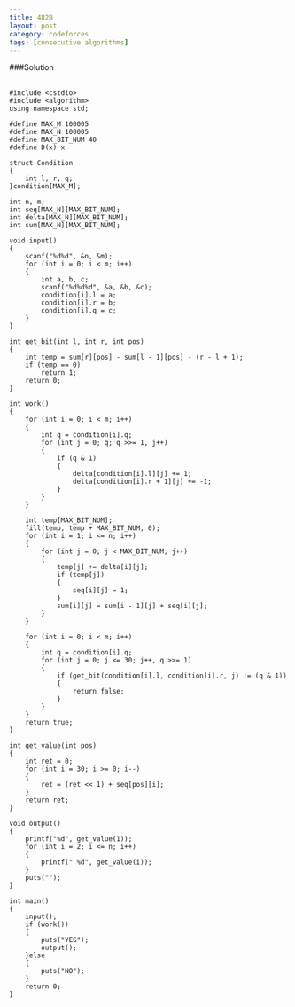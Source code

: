 ```yaml
---
title: 482B
layout: post
category: codeforces
tags: [consecutive algorithms]
---
```



###Solution  
<br/>

	#include <cstdio>
	#include <algorithm>
	using namespace std;
	
	#define MAX_M 100005
	#define MAX_N 100005
	#define MAX_BIT_NUM 40
	#define D(x) x
	
	struct Condition
	{
		int l, r, q;
	}condition[MAX_M];
	
	int n, m;
	int seq[MAX_N][MAX_BIT_NUM];
	int delta[MAX_N][MAX_BIT_NUM];
	int sum[MAX_N][MAX_BIT_NUM];
	
	void input()
	{
		scanf("%d%d", &n, &m);
		for (int i = 0; i < m; i++)
		{
			int a, b, c;
			scanf("%d%d%d", &a, &b, &c);
			condition[i].l = a;
			condition[i].r = b;
			condition[i].q = c;
		}
	}
	
	int get_bit(int l, int r, int pos)
	{
		int temp = sum[r][pos] - sum[l - 1][pos] - (r - l + 1);
		if (temp == 0)
			return 1;
		return 0;
	}
	
	int work()
	{
		for (int i = 0; i < m; i++)
		{
			int q = condition[i].q;
			for (int j = 0; q; q >>= 1, j++)
			{
				if (q & 1)
				{
					delta[condition[i].l][j] += 1;
					delta[condition[i].r + 1][j] += -1;
				}
			}
		}
	
		int temp[MAX_BIT_NUM];
		fill(temp, temp + MAX_BIT_NUM, 0);
		for (int i = 1; i <= n; i++)
		{
			for (int j = 0; j < MAX_BIT_NUM; j++)
			{
				temp[j] += delta[i][j];
				if (temp[j])
				{
					seq[i][j] = 1;
				}
				sum[i][j] = sum[i - 1][j] + seq[i][j];
			}
		}
	
		for (int i = 0; i < m; i++)
		{
			int q = condition[i].q;
			for (int j = 0; j <= 30; j++, q >>= 1)
			{
				if (get_bit(condition[i].l, condition[i].r, j) != (q & 1))
				{
					return false;
				}
			}
		}
		return true;
	}
	
	int get_value(int pos)
	{
		int ret = 0;
		for (int i = 30; i >= 0; i--)
		{
			ret = (ret << 1) + seq[pos][i];
		}
		return ret;
	}
	
	void output()
	{
		printf("%d", get_value(1));
		for (int i = 2; i <= n; i++)
		{
			printf(" %d", get_value(i));
		}
		puts("");
	}
	
	int main()
	{
		input();
		if (work())
		{
			puts("YES");
			output();
		}else
		{
			puts("NO");
		}
		return 0;
	}

